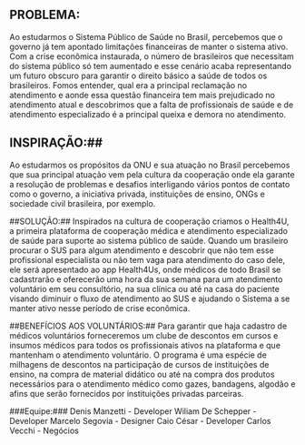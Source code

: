 ## PROBLEMA: ##
 Ao estudarmos o Sistema Público de Saúde no Brasil, percebemos que o governo já tem apontado limitações financeiras de manter o sistema ativo. Com a crise econômica instaurada, o número de brasileiros que necessitam do sistema público só tem aumentado e esse cenário acaba representando um futuro obscuro para garantir o direito básico a saúde de todos os brasileiros. Fomos entender, qual era a principal reclamação no atendimento e aonde essa questão financeira tem mais prejudicado no atendimento atual e descobrimos que a falta de profissionais de saúde e de atendimento especializado é a principal queixa e demora no atendimento.

## INSPIRAÇÃO:##
 Ao estudarmos os propósitos da ONU e sua atuação no Brasil percebemos que sua principal atuação vem pela cultura da cooperação onde ela garante a resolução de problemas e desafios interligando vários pontos de contato como o governo, a iniciativa privada, instituições de ensino, ONGs e sociedade civil brasileira, por exemplo.

##SOLUÇÃO:##
 Inspirados na cultura de cooperação criamos o Health4U, a primeira plataforma de cooperação médica e atendimento especializado de saúde para suporte ao sistema público de saúde. Quando um brasileiro procurar o SUS para algum atendimento e descobrir que não tem esse profissional especialista ou não tem vaga para atendimento do caso dele, ele será apresentado ao app Health4Us, onde médicos de todo Brasil se cadastrarão e oferecerão uma hora da sua semana para um atendimento voluntário em seu consultório, na sua clínica ou até na casa do paciente visando diminuir o fluxo de atendimento ao SUS e ajudando o Sistema a se manter ativo nesse período de crise econômica.



##BENEFÍCIOS AOS VOLUNTÁRIOS:##
 Para garantir que haja cadastro de médicos voluntários forneceremos um clube de descontos em cursos e insumos médicos para todos os profissionais ativos na plataforma e que mantenham o atendimento voluntário. O programa é uma espécie de milhagens de descontos na participação de cursos de instituições de ensino, na compra de material didático ou até na compra dos produtos necessários para o atendimento médico como gazes, bandagens, algodão e afins que serão fornecidos por instituições privadas parceiras.

###Equipe:###
Denis Manzetti - Developer
Wiliam De Schepper - Developer
Marcelo Segovia - Designer
Caio César - Developer
Carlos Vecchi - Negócios
